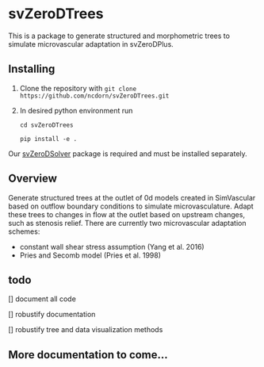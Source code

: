 # svZeroDTrees
This is a package to generate structured and morphometric trees to simulate microvascular adaptation in svZeroDPlus.

## Installing

1. Clone the repository with `git clone https://github.com/ncdorn/svZeroDTrees.git`
2. In desired python environment run

   `cd svZeroDTrees`
   
   `pip install -e .`

Our [svZeroDSolver](https://github.com/SimVascular/svZeroDSolver) package is required and must be installed separately.

## Overview
Generate structured trees at the outlet of 0d models created in SimVascular based on outflow boundary conditions to simulate microvasculature. Adapt these trees to changes in flow at the outlet based on upstream changes, such as stenosis relief.
There are currently two microvascular adaptation schemes:
* constant wall shear stress assumption (Yang et al. 2016)
* Pries and Secomb model (Pries et al. 1998)

## todo
[] document all code

[] robustify documentation

[] robustify tree and data visualization methods

## More documentation to come...

